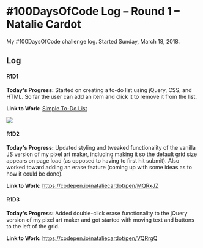 # #100DaysOfCode Log – Round 1 – Natalie Cardot

My #100DaysOfCode challenge log. Started Sunday, March 18, 2018.

## Log

#### R1D1

**Today's Progress:** Started on creating a to-do list using jQuery, CSS, and HTML.
So far the user can add an item and click it to remove it from the list.

**Link to Work:** [Simple To-Do List](https://codepen.io/nataliecardot/pen/VXmPrO)

<img src="https://lh3.googleusercontent.com/IMkBSt4ahS1DnlTu0FryRkcxwHqMbMaSRl0szhAVFzExz7NvXTMGjPSZgsTMzU1cLg-hpm7jEoen9ztY6zUiRlLgDJ_kG2C-uf7SLjanVgxXdQMLk1mgUjzDCyx-JGeskF9x5llNaJisvHj485708wTJukzTehPKk-Q01cJWJyFvWV-W3oXSevb6NWzX8OfpWc6Y1MHPrMzuaTVANzZfKW4USeywFxTvVCkad8LNKg8jnIzJBvJ7-FV8Lk1U_h20wWPJ0pN3saCxD0SPiZAbE96mswx66D7ggejgy1IVRY2C-DKlQapJXKqAw_90qDYlfni55E5ivs7-eeES9NGSc74PJiXc_G_ZZQbWQwTf9HlmagZneg5ZNA5wVtlUqLtIWa0fZo_3b3AxFSHbxNR72-BrWeFuTkxAt6RdNC78ygBAHTUkmKmngpZCTpbwQUn-TymVnh6d16n6GNB7BMf_pM1ypdX14a7OGhUDf1HNKxUbs1p2TFlUAKVSPKiUfyHXWzbtOocriUhW5MJZ4nU6DjR7XYEAbYfq5GDHgMKc8qO1eFlJlltbJbx4_Z8Rf-xmO5DM3YUv2t_lNmGxD0ENQLYGSO9IbQkvnSxP4U2w=w733-h310-no">

#### R1D2

**Today's Progress:**
Updated styling and tweaked functionality of the vanilla JS version of my pixel art maker, including making it so the default grid size appears on page load (as opposed to having to first hit submit). Also worked toward adding an erase feature (coming up with some ideas as to how it could be done).

**Link to Work:**
https://codepen.io/nataliecardot/pen/MQRxJZ

#### R1D3

**Today's Progress:**
Added double-click erase functionality to the jQuery version of my pixel art maker and got started with moving text and buttons to the left of the grid.

**Link to Work:**
https://codepen.io/nataliecardot/pen/VQRrgQ
